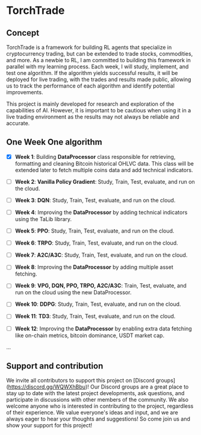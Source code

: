 # TorchTrade

## Concept

TorchTrade is a framework for building RL agents that specialize in cryptocurrency trading, but can be extended to trade stocks, commodities, and more. As a newbie to RL, I am committed to building this framework in parallel with my learning process. Each week, I will study, implement, and test one algorithm. If the algorithm yields successful results, it will be deployed for live trading, with the trades and results made public, allowing us to track the performance of each algorithm and identify potential improvements.

This project is mainly developed for research and exploration of the capabilities of AI. However, it is important to be cautious when using it in a live trading environment as the results may not always be reliable and accurate.

## One Week One algorithm

- [X] **Week 1**: Building **DataProcessor** class responsible for retrieving, formatting and cleaning Bitcoin historical OHLVC data. This class will be extended later to fetch multiple coins data and add technical indicators.

- [ ] **Week 2**: **Vanilla Policy Gradient**: Study, Train, Test, evaluate, and run on the cloud.

- [ ] **Week 3**: **DQN**: Study, Train, Test, evaluate, and run on the cloud.

- [ ] **Week 4**: Improving the **DataProcessor** by adding technical indicators using the TaLib library.

- [ ] **Week 5**: **PPO**: Study, Train, Test, evaluate, and run on the cloud.

- [ ] **Week 6**: **TRPO**: Study, Train, Test, evaluate, and run on the cloud.

- [ ] **Week 7**: **A2C/A3C**: Study, Train, Test, evaluate, and run on the cloud.

- [ ] **Week 8**: Improving the **DataProcessor** by adding multiple asset fetching.

- [ ] **Week 9**: **VPG, DQN, PPO, TRPO, A2C/A3C**: Train, Test, evaluate, and run on the cloud using the new DataProcessor.

- [ ] **Week 10**: **DDPG**: Study, Train, Test, evaluate, and run on the cloud.

- [ ] **Week 11**: **TD3**: Study, Train, Test, evaluate, and run on the cloud.

- [ ] **Week 12**: Improving the **DataProcessor** by enabling extra data fetching like on-chain metrics, bitcoin dominance, USDT market cap.

...

## Support and contribution

We invite all contributors to support this project on [Discord groups] (https://discord.gg/WQWXhBbu)! Our Discord groups are a great place to stay up to date with the latest project developments, ask questions, and participate in discussions with other members of the community. We also welcome anyone who is interested in contributing to the project, regardless of their experience. We value everyone's ideas and input, and we are always eager to hear your thoughts and suggestions! So come join us and show your support for this project!
